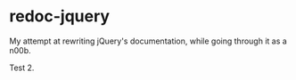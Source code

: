 # redoc-jquery
My attempt at rewriting jQuery's documentation, while going through it as a n00b.

Test 2.
